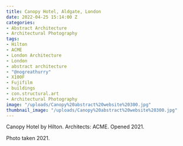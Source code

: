 ```yaml
---
title: Canopy Hotel, Aldgate, London
date: 2022-04-25 15:14:00 Z
categories:
- Abstract Architecture
- Architectural Photography
tags:
- Hilton
- ACME
- London Architecture
- London
- abstract architecture
- "@nogreathurry"
- X100F
- Fujifilm
- buildings
- con.structural.art
- Architectural Photography
image: "/uploads/Canopy%20abstract%20website%20300.jpg"
thumbnail_image: "/uploads/Canopy%20abstract%20website%20300.jpg"
---
```


Canopy Hotel by Hilton. Architects: ACME. Opened 2021. 

Photo taken 2021.